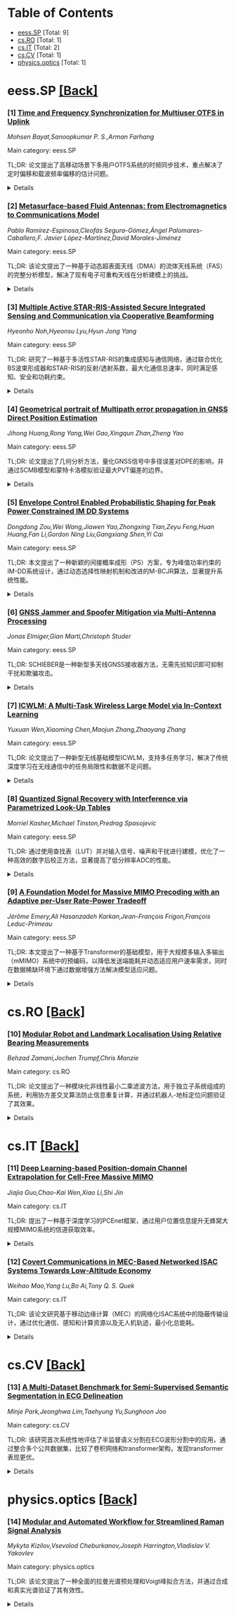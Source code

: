 <div id=toc></div>

# Table of Contents

- [eess.SP](#eess.SP) [Total: 9]
- [cs.RO](#cs.RO) [Total: 1]
- [cs.IT](#cs.IT) [Total: 2]
- [cs.CV](#cs.CV) [Total: 1]
- [physics.optics](#physics.optics) [Total: 1]


<div id='eess.SP'></div>

# eess.SP [[Back]](#toc)

### [1] [Time and Frequency Synchronization for Multiuser OTFS in Uplink](https://arxiv.org/abs/2507.17966)
*Mohsen Bayat,Sanoopkumar P. S.,Arman Farhang*

Main category: eess.SP

TL;DR: 论文提出了高移动场景下多用户OTFS系统的时频同步技术，重点解决了定时偏移和载波频率偏移的估计问题。


<details>
  <summary>Details</summary>
Motivation: 高移动场景下，多用户OTFS系统的时频同步对定位用户导频和提高信道估计精度至关重要。

Method: 提出了基于循环前缀的导频结构（SU-PCP和MU-PCP），并开发了基于相关性和滤波器组的定时偏移估计技术，以及基于CPF-BEM的载波频率偏移估计技术。

Result: 提出的方法能有效估计和纠正定时偏移与载波频率偏移，提升系统性能。

Conclusion: 论文提出的技术为高移动场景下的多用户OTFS系统提供了高效的时频同步解决方案。

Abstract: In this paper, we propose time and frequency synchronization techniques for
uplink multiuser OTFS (MU-OTFS) systems in high-mobility scenarios. This work
focuses on accurately estimating and correcting timing offsets (TOs) and
carrier frequency offsets (CFOs). Specifically, TO estimation is essential for
locating users' pilots on the delay-time plane, while CFO estimation enhances
channel estimation accuracy. First, we propose a TO estimation technique for an
existing multiuser pilot structure in MU-OTFS. We replace the impulse pilot
(IMP) in this pilot structure with a more practical pilot with a cyclic prefix
(PCP), referred to as single-user-inspired PCP (SU-PCP). This structure employs
different Zadoff-Chu (ZC) sequences, which enables pilot separation via
correlation at the receiver side. Consequently, we introduce a
correlation-based TO estimation technique for uplink MU-OTFS using this pilot
structure. Next, a spectrally efficient and practical pilot pattern is
proposed, where each user transmits a PCP within a shared pilot region on the
delay-Doppler plane, referred to as MU-PCP. At the receiver, the second TO
estimation technique utilizes a bank of filters to separate different users'
signals and accurately estimate their TOs. Then, we derive a mathematical
threshold range to enhance TO estimation accuracy by finding the first major
peak in the correlation function rather than relying solely on the highest
peak. After locating the received users' pilot signals using one of the
proposed TO estimation techniques, our proposed CFO estimation technique
reduces the multi-dimensional maximum likelihood (ML) search problem into
multiple one-dimensional search problems. In this technique, we apply the
Chebyshev polynomials of the first kind basis expansion model (CPF-BEM) to
effectively handle the time-variations of the channel in obtaining the CFO
estimates for all the users.

</details>


### [2] [Metasurface-based Fluid Antennas: from Electromagnetics to Communications Model](https://arxiv.org/abs/2507.17982)
*Pablo Ramírez-Espinosa,Cleofás Segura-Gómez,Ángel Palomares-Caballero,F. Javier López-Martínez,David Morales-Jiménez*

Main category: eess.SP

TL;DR: 该论文提出了一种基于动态超表面天线（DMA）的流体天线系统（FAS）的完整分析模型，解决了现有电子可重构天线在分析建模上的挑战。


<details>
  <summary>Details</summary>
Motivation: 由于电子可重构天线在实际应用中难以进行理论建模，限制了流体天线系统（FAS）的理论分析和系统设计，因此需要一种完整的分析方法。

Method: 论文通过电路理论将传统的FAS信号模型改写为考虑超表面电磁效应的导纳矩阵形式，并使用全波仿真验证了模型的有效性。

Result: 模型验证显示与仿真结果吻合良好，并通过闭式表达式分析了关键性能指标，证实基于DMA的FAS可实现接近理想化的位置灵活天线性能。

Conclusion: 论文提出的模型为FAS的设计和分析提供了理论支持，展示了超表面天线在实现高效FAS中的潜力。

Abstract: Fluid antenna systems (FASs) have become a popular topic in the wireless
community as an effective yet simple means of exploiting spatial diversity. Due
to the limitations of physically moving radiating elements, electronically
reconfigurable antennas are emerging as practical implementations of FASs,
since changing the radiation pattern is functionally equivalent to physically
moving the device. However, electronically reconfigurable antennas pose a
challenge in terms of analytical modeling, often requiring full-wave
simulations or measurements for their characterization; this severely limits
the extraction of theoretical insights useful for system design. Motivated by
these difficulties and the growing interest in FASs, we propose in this paper a
complete analytical model for metasurface-based embodiments of FASs.
Specifically, we advocate for the implementation of the FAS concept through
dynamic metasurface antennas (DMAs), hitherto proposed as array replacements in
multiple-input multiple-output (MIMO) systems. We leverage circuit theory to
rewrite the conventional signal model of FASs in terms of admittance matrices
accounting for the electromagnetic effects inherent to metasurfaces. The model
is validated with full-wave simulations, showing good agreement. We further
illustrate how to apply the model for standard performance analysis, and
provide closed-form expressions for key metrics, including the resulting signal
covariance matrix. Results confirm that practical DMA-based FASs can achieve
similar performance to that of idealized implementations of position-flexible
antennas.

</details>


### [3] [Multiple Active STAR-RIS-Assisted Secure Integrated Sensing and Communication via Cooperative Beamforming](https://arxiv.org/abs/2507.18035)
*Hyeonho Noh,Hyeonsu Lyu,Hyun Jong Yang*

Main category: eess.SP

TL;DR: 研究了一种基于多活性STAR-RIS的集成感知与通信网络，通过联合优化BS波束形成器和STAR-RIS的反射/透射系数，最大化通信总速率，同时满足感知、安全和功耗约束。


<details>
  <summary>Details</summary>
Motivation: 解决集成感知与通信网络中感知性能和通信效率的平衡问题，同时增强网络安全性。

Method: 采用交替优化框架，结合KKT条件和SCA方法，将非凸问题分解并逐步求解。

Result: 仿真结果表明，所提算法在满足约束条件下，通信总速率显著优于被动RIS和单STAR-RIS基线。

Conclusion: 通过多活性STAR-RIS的联合优化，能够有效提升网络性能，同时满足复杂约束条件。

Abstract: This paper explores an integrated sensing and communication (ISAC) network
empowered by multiple active simultaneously transmitting and reflecting
reconfigurable intelligent surfaces (STAR-RISs). A base station (BS) furnishes
downlink communication to multiple users while concurrently interrogating a
sensing target. We jointly optimize the BS transmit beamformer and the
reflection/transmission coefficients of every active STAR-RIS in order to
maximize the aggregate communication sum-rate, subject to (i) a stringent
sensing signal-to-interference-plus-noise ratio (SINR) requirement, (ii) an
upper bound on the leakage of confidential information, and (iii) individual
hardware and total power constraints at both the BS and the STAR-RISs. The
resulting highly non-convex program is tackled with an efficient alternating
optimization (AO) framework. First, the original formulation is reformulated
into an equivalent yet more tractable representation and partitioned into
subproblems. The BS beamformer is updated in closed form via the
Karush-Kuhn-Tucker (KKT) conditions, whereas the STAR-RIS reflection and
transmission vectors are refined through successive convex approximation (SCA),
yielding a semidefinite program that is then solved via semidefinite
relaxation. Comprehensive simulations demonstrate that the proposed algorithm
delivers substantial sum-rate gains over passive-RIS and single STAR-RIS
baselines, all the while rigorously meeting the prescribed sensing and security
constraints.

</details>


### [4] [Geometrical portrait of Multipath error propagation in GNSS Direct Position Estimation](https://arxiv.org/abs/2507.18096)
*Jihong Huang,Rong Yang,Wei Gao,Xingqun Zhan,Zheng Yao*

Main category: eess.SP

TL;DR: 论文提出了几何分析方法，量化GNSS信号中多径误差对DPE的影响，并通过SCMB模型和蒙特卡洛模拟验证最大PVT偏差的边界。


<details>
  <summary>Details</summary>
Motivation: 现有DPE方法在多径环境下的误差缺乏理论分析，研究旨在填补这一空白，量化多径引起的CAF和PVT偏差。

Method: 采用几何分析框架，建立SCMB模型，结合蒙特卡洛模拟和城市峡谷测试验证多径误差的几何特性。

Result: 最大PVT偏差与多径误差最大值相关，且随卫星高度角增加而变大；需平衡高低高度角卫星选择以优化几何配置。

Conclusion: 研究为DPE卫星选择提供几何参考，证明多径误差对PVT的显著影响，强调卫星高度角组合的重要性。

Abstract: Direct Position Estimation (DPE) is a method that directly estimate position,
velocity, and time (PVT) information from cross ambiguity function (CAF) of the
GNSS signals, significantly enhancing receiver robustness in urban
environments. However, there is still a lack of theoretical characterization on
multipath errors in the context of DPE theory. Geometric observations highlight
the unique characteristics of DPE errors stemming from multipath and thermal
noise as estimation bias and variance respectively. Expanding upon the
theoretical framework of DPE noise variance through geometric analysis, this
paper focuses on a geometric representation of multipath errors by quantifying
the deviations in CAF and PVT solutions caused by off-centering bias relative
to the azimuth and elevation angles. A satellite circular multipath bias (SCMB)
model is introduced, amalgamating CAF and PVT errors from multiple satellite
channels. The boundaries for maximum or minimum PVT bias are established
through discussions encompassing various multipath conditions. The correctness
of the multipath geometrical portrait is confirmed through both Monte Carlo
simulations and urban canyon tests. The findings indicate that the maximum PVT
bias depends on the largest multipath errors observed across various satellite
channels. Additionally, the PVT bias increases with satellite elevation angles,
influenced by the CAF multipath bias projection. This serves as a reference for
selecting DPE satellites from a geometric standpoint, underscoring the
importance of choosing a balanced combination of high and low elevation angles
to achieve an optimal satellite geometry configuration.

</details>


### [5] [Envelope Control Enabled Probabilistic Shaping for Peak Power Constrained IM DD Systems](https://arxiv.org/abs/2507.18149)
*Dongdong Zou,Wei Wang,Jiawen Yao,Zhongxing Tian,Zeyu Feng,Huan Huang,Fan Li,Gordon Ning Liu,Gangxiang Shen,Yi Cai*

Main category: eess.SP

TL;DR: 本文提出了一种新颖的间接概率成形（PS）方案，专为峰值功率约束的IM-DD系统设计，通过动态选择性映射机制和改进的M-BCJR算法，显著提升系统性能。


<details>
  <summary>Details</summary>
Motivation: 由于IM-DD系统的独特模型和固有约束，PS技术的应用仍是一个开放性问题，尤其在存在记忆效应的系统中。

Method: 提出动态选择性映射（DSLM）机制和改进的M-BCJR算法，以控制信号包络并恢复模糊比特。

Result: 在56GBaud PAM8系统中实验验证，接收灵敏度提升1dB，并兼容典型概率振幅成形架构。

Conclusion: 该研究为PS技术在有记忆效应的PPC IM-DD系统中的应用开辟了新视角。

Abstract: Probabilistic shaping (PS) has attracted significant attention in
intensity-modulation and direct-detection (IM-DD) systems. However, due to the
unique system model and inherent constraints, the effective application of the
PS technique is still an open question in IM-DD systems, particularly in
systems with memory effects. In this paper, a novel indirect PS scheme tailored
for peak power constrained (PPC) IM-DD systems is proposed. The key idea lies
in strategically controlling the signal envelope to mitigate memory-induced
impairments, such as nonlinearity, overshoot, peak-to-average power ratio
enhancement, etc. The proposed scheme incorporates a dynamic selective mapping
(DSLM) mechanism at the transmitter, enabling an untypical bit-to-symbol
mapping in which the current symbol is not only determined by the current bits
pattern but also by previously generated symbols within a specified memory
length. At the receiver side, a turbo equalizer with a modified M-BCJR
algorithm is proposed to achieve the recovery of ambiguous bits induced by
DSLM. Experimental verification in a 56GBaud PAM8 system demonstrates that the
proposed scheme exhibits 1dB receiver sensitivity improvement over 2km
single-mode fiber transmission. In addition, the proposed scheme has also been
demonstrated to be compatible with the typical probabilistic amplitude shaping
architecture, enabling a simple and fine-granularity rate adaptation
capability. To the best of our knowledge, this work opens a new sight for the
application of the PS technique in PPC IM-DD systems with memory effects.

</details>


### [6] [GNSS Jammer and Spoofer Mitigation via Multi-Antenna Processing](https://arxiv.org/abs/2507.18166)
*Jonas Elmiger,Gian Marti,Christoph Studer*

Main category: eess.SP

TL;DR: SCHIEBER是一种新型多天线GNSS接收器方法，无需先验知识即可抑制干扰和欺骗攻击。


<details>
  <summary>Details</summary>
Motivation: 现代定位依赖GNSS信号，但易受干扰和欺骗攻击的影响，需要一种无需先验知识的解决方案。

Method: 结合自适应空间滤波技术和信号一致性测试，分别抑制干扰和识别欺骗信号。

Result: 通过GPS L1 C/A系统的仿真验证，该方法能有效应对干扰和欺骗攻击。

Conclusion: SCHIEBER为GNSS接收器提供了一种无需先验知识的抗干扰和抗欺骗解决方案。

Abstract: Modern positioning relies on radio signals from global navigation satellite
systems (GNSS). Their low receive power renders these radio signals susceptible
to jamming attacks, in which malicious transmitters emit strong interference to
disrupt signal acquisition. Moreover, GNSS are vulnerable to spoofing attacks,
in which malicious transmitters mimic legitimate satellites by transmitting
spurious GNSS signals. We propose SCHIEBER, a novel method for multi-antenna
GNSS receivers that mitigates jammers as well as spoofers without requiring any
prior knowledge of the receiver position or attack type: Jammers are mitigated
during signal acquisition using a recently developed adaptive spatial filtering
technique. Spoofers are identified and rejected after signal acquisition using
a novel approach that tests the consistency of acquired signals by comparing
their respective direction of arrival (DoA) and pseudorange estimates in a test
that is invariant with respect to the unknown receiver position. We demonstrate
the efficacy of our method using extensive simulations of a GPS L1 C/A system
under spoofing and jamming attacks.

</details>


### [7] [ICWLM: A Multi-Task Wireless Large Model via In-Context Learning](https://arxiv.org/abs/2507.18167)
*Yuxuan Wen,Xiaoming Chen,Maojun Zhang,Zhaoyang Zhang*

Main category: eess.SP

TL;DR: 论文提出了一种新型无线基础模型ICWLM，支持多任务学习，解决了传统深度学习在无线通信中的任务局限性和数据不足问题。


<details>
  <summary>Details</summary>
Motivation: 无线通信技术（如mMIMO和mmWave）的快速发展增加了网络复杂性和计算需求，传统深度学习方法在多任务学习和泛化性方面表现不足。

Method: 提出ICWLM模型，通过大规模无线数据集从头训练，联合解决多用户预编码和信道预测等任务，利用上下文学习和动态权重平均算法实现高效多任务训练。

Result: ICWLM在性能上与任务专用方法相当，并展示出卓越的泛化能力，适用于未见过的系统配置。

Conclusion: ICWLM为未来无线网络提供了统一且自适应的人工智能模型，可降低部署复杂性并提升资源管理智能化。

Abstract: The rapid evolution of wireless communication technologies, particularly
massive multiple-input multiple-output (mMIMO) and millimeter-wave (mmWave),
introduces significant network complexity and computational demands.
Significant research efforts have been made to improve physical layer
performance by resorting to deep learning (DL) methods, which, however, are
usually task-specific and struggle with data scarcity and generalization. To
address these challenges, we propose a novel In-Context Wireless Large Model
(ICWLM), a wireless-native foundation model designed for simultaneous
multi-task learning at the physical layer. Unlike conventional methods that
adapt wireless data to pre-trained large language models (LLMs), ICWLM is
trained directly on large-scale, mixed wireless datasets from scratch. It
jointly solves multiple classical physical layer problems, including multi-user
precoding (sum-rate maximization and max-min SINR) and channel prediction. A
key innovation of ICWLM is its utilization of in-context learning (ICL),
enabling the model to adapt to varying system configurations and channel
conditions with minimal demonstration pairs, eliminating the need for extensive
retraining. Furthermore, we employ the Dynamic Weight Averaging (DWA) algorithm
to dynamically balance the individual task losses during multi-task training,
ensuring efficient and stable learning across diverse objectives. Extensive
simulation results demonstrate that ICWLM achieves competitive performance
compared to task-specific methods while exhibiting remarkable generalization
capabilities to unseen system configurations. This work offers a promising
paradigm for developing unified and adaptive AI models for future wireless
networks, potentially reducing deployment complexity and enhancing intelligent
resource management.

</details>


### [8] [Quantized Signal Recovery with Interference via Parametrized Look-Up Tables](https://arxiv.org/abs/2507.18370)
*Morriel Kasher,Michael Tinston,Predrag Spasojevic*

Main category: eess.SP

TL;DR: 通过使用查找表（LUT）并对输入信号、噪声和干扰进行建模，优化了一种高效的数字后校正方法，显著提高了低分辨率ADC的性能。


<details>
  <summary>Details</summary>
Motivation: 低分辨率模拟-数字转换器（ADC）的性能常受噪声和干扰影响，需高效数字后校正方法提升精度。

Method: 结合参数模型优化LUT，评估三种分析估计器，并针对特定信号提出近似方法以提升可计算性。

Result: 仿真验证了实时高精度恢复输入信号的能力，显著优于传统线性滤波方法，尤其在消除谐波失真方面表现突出。

Conclusion: 该方法为低分辨率、非线性或宽带量化器提供了一种高效、鲁棒的数字后校正方案。

Abstract: Efficient all-digital post-correction of low-resolution analog-to-digital
converters can be achieved by using Look-Up Tables (LUTs). The performance of a
LUT can be optimized by incorporating a parametric model for the expected input
signal, noise level, and interference signals. We evaluate three analytical
estimators for integration with parametrized LUTs, especially with applications
to low-resolution, non-linear, or wideband quantizers. We also propose several
approximations to improve tractability of the estimation problem for
Phase-Shift Keyed input signals and Linear Frequency Modulated interference
signals. Simulated results validate the ability of our estimator to recover the
instantaneous value of the desired input signal in real-time with a high degree
of accuracy. This includes cancellation of harmonic distortion that aliases
into the desired signal bandwidth from front-end saturation due to high-power
out-of-band interference. Our estimators are shown to achieve a significant
gain over conventional linear-filtering techniques while also being robust to
changes in input parameters, non-linear quantizers, and time-variant
interference sources. For a tone input quantized to 3 bits and estimated with a
fixed 12-tap model order we achieve $>$10 dB improvement in Mean Square Error
and $>$20 dBc improvement in Spurious-Free Dynamic Range.

</details>


### [9] [A Foundation Model for Massive MIMO Precoding with an Adaptive per-User Rate-Power Tradeoff](https://arxiv.org/abs/2507.18587)
*Jérôme Emery,Ali Hasanzadeh Karkan,Jean-François Frigon,François Leduc-Primeau*

Main category: eess.SP

TL;DR: 本文提出了一种基于Transformer的基础模型，用于大规模多输入多输出（mMIMO）系统中的预编码，以降低发送端能耗并动态适应用户速率需求，同时在数据稀缺环境下通过数据增强方法解决模型适应问题。


<details>
  <summary>Details</summary>
Motivation: 在大规模MIMO系统中，深度学习（DL）被用于预编码，但需要高质量本地数据集训练模型，这些数据往往难以收集。本文旨在解决这一数据获取和训练复杂性问题。

Method: 采用基于Transformer的基础模型，并结合数据增强技术，通过预训练特征提取器的余弦相似性找到目标分布的相似训练样本。

Result: 在相同能耗下，零样本部署该模型显著优于零强制预编码，并接近加权最小均方误差性能，复杂度降低8倍。

Conclusion: 该研究通过解决数据稀缺和训练复杂性问题，实现了DL预编码的实际应用，并为高层资源分配和调度算法提供了更优的能效、频谱效率和公平性控制能力。

Abstract: Deep learning (DL) has emerged as a solution for precoding in massive
multiple-input multiple-output (mMIMO) systems due to its capacity to learn the
characteristics of the propagation environment. However, training such a model
requires high-quality, local datasets at the deployment site, which are often
difficult to collect. We propose a transformer-based foundation model for mMIMO
precoding that seeks to minimize the energy consumption of the transmitter
while dynamically adapting to per-user rate requirements. At equal energy
consumption, zero-shot deployment of the proposed foundation model
significantly outperforms zero forcing, and approaches weighted minimum mean
squared error performance with 8x less complexity. To address model adaptation
in data-scarce settings, we introduce a data augmentation method that finds
training samples similar to the target distribution by computing the cosine
similarity between the outputs of the pre-trained feature extractor. Our work
enables the implementation of DL-based solutions in practice by addressing
challenges of data availability and training complexity. Moreover, the ability
to dynamically configure per-user rate requirements can be leveraged by higher
level resource allocation and scheduling algorithms for greater control over
energy efficiency, spectral efficiency and fairness.

</details>


<div id='cs.RO'></div>

# cs.RO [[Back]](#toc)

### [10] [Modular Robot and Landmark Localisation Using Relative Bearing Measurements](https://arxiv.org/abs/2507.18070)
*Behzad Zamani,Jochen Trumpf,Chris Manzie*

Main category: cs.RO

TL;DR: 论文提出了一种模块化非线性最小二乘滤波方法，用于独立子系统组成的系统，利用协方差交叉算法防止信息重复计算，并通过机器人-地标定位问题验证了其效果。


<details>
  <summary>Details</summary>
Motivation: 为了解决多子系统状态估计中因共享信息导致的双重计数问题，提出了一种模块化滤波方法。

Method: 采用模块化非线性最小二乘滤波，结合协方差交叉算法，独立更新子系统的状态和误差协方差估计。

Result: 在机器人-地标定位问题的仿真实验中，该方法表现良好，并与联合状态滤波方法进行了对比。

Conclusion: 模块化方法在减少通信和带宽需求的同时，能够优雅地降低性能损失。

Abstract: In this paper we propose a modular nonlinear least squares filtering approach
for systems composed of independent subsystems. The state and error covariance
estimate of each subsystem is updated independently, even when a relative
measurement simultaneously depends on the states of multiple subsystems. We
integrate the Covariance Intersection (CI) algorithm as part of our solution in
order to prevent double counting of information when subsystems share estimates
with each other. An alternative derivation of the CI algorithm based on least
squares estimation makes this integration possible. We particularise the
proposed approach to the robot-landmark localization problem. In this problem,
noisy measurements of the bearing angle to a stationary landmark position
measured relative to the SE(2) pose of a moving robot couple the estimation
problems for the robot pose and the landmark position. In a randomized
simulation study, we benchmark the proposed modular method against a monolithic
joint state filter to elucidate their respective trade-offs. In this study we
also include variants of the proposed method that achieve a graceful
degradation of performance with reduced communication and bandwidth
requirements.

</details>


<div id='cs.IT'></div>

# cs.IT [[Back]](#toc)

### [11] [Deep Learning-based Position-domain Channel Extrapolation for Cell-Free Massive MIMO](https://arxiv.org/abs/2507.17950)
*Jiajia Guo,Chao-Kai Wen,Xiao Li,Shi Jin*

Main category: cs.IT

TL;DR: 提出了一种基于深度学习的PCEnet框架，通过用户位置信息提升无蜂窝大规模MIMO系统的信道获取效率。


<details>
  <summary>Details</summary>
Motivation: 减少信道获取开销，利用用户位置信息作为不同信道之间的桥梁，提升信道估计和反馈效率。

Method: 利用神经网络从获取的信道中推断用户位置，并通过共享位置信息设计导频符号和重构其他信道。此外，提出了简化策略和无标签位置方法以减少延迟和标注需求。

Result: 仿真结果显示，PCEnet框架可将导频和反馈开销减少高达50%。

Conclusion: PCEnet通过用户位置信息显著提升信道获取性能，同时简化了系统设计。

Abstract: To reduce channel acquisition overhead, spatial, time, and frequency-domain
channel extrapolation techniques have been widely studied. In this paper, we
propose a novel deep learning-based Position-domain Channel Extrapolation
framework (named PCEnet) for cell-free massive multiple-input multiple-output
(MIMO) systems. The user's position, which contains significant channel
characteristic information, can greatly enhance the efficiency of channel
acquisition. In cell-free massive MIMO, while the propagation environments
between different base stations and a specific user vary and their respective
channels are uncorrelated, the user's position remains constant and unique
across all channels. Building on this, the proposed PCEnet framework leverages
the position as a bridge between channels to establish a mapping between the
characteristics of different channels, thereby using one acquired channel to
assist in the estimation and feedback of others. Specifically, this approach
first utilizes neural networks (NNs) to infer the user's position from the
obtained channel. {The estimated position, shared among BSs through a central
processing unit (CPU)}, is then fed into an NN to design pilot symbols and
concatenated with the feedback information to the channel reconstruction NN to
reconstruct other channels, thereby significantly enhancing channel acquisition
performance. Additionally, we propose a simplified strategy where only the
estimated position is used in the reconstruction process without modifying the
pilot design, thereby reducing latency. Furthermore, we introduce a position
label-free approach that infers the relative user position instead of the
absolute position, eliminating the need for ground truth position labels during
the localization NN training. Simulation results demonstrate that the proposed
PCEnet framework reduces pilot and feedback overheads by up to 50%.

</details>


### [12] [Covert Communications in MEC-Based Networked ISAC Systems Towards Low-Altitude Economy](https://arxiv.org/abs/2507.18194)
*Weihao Mao,Yang Lu,Bo Ai,Tony Q. S. Quek*

Main category: cs.IT

TL;DR: 该论文研究基于移动边缘计算（MEC）的网络化ISAC系统中的隐蔽传输设计，通过优化通信、感知和计算资源以及无人机轨迹，最小化总能耗。


<details>
  <summary>Details</summary>
Motivation: 低空经济（LAE）依赖集成感知与通信（ISAC）、移动边缘计算（MEC）和隐蔽通信，论文探讨如何在LAE系统中实现隐蔽传输。

Method: 提出基于交替优化的算法，分解为资源联合优化和无人机轨迹优化两个子问题，分别采用逐次凸逼近和信任域算法求解。

Result: 仿真验证了算法的有效性，揭示了通信、感知和计算之间的权衡关系。

Conclusion: 所提算法能有效优化LAE系统中的资源分配和隐蔽传输性能，具有实际应用价值。

Abstract: Low-altitude economy (LAE) is an emerging business model, which heavily
relies on integrated sensing and communications (ISAC), mobile edge computing
(MEC), and covert communications. This paper investigates the convert
transmission design in MEC-based networked ISAC systems towards LAE, where an
MEC server coordinates multiple access points to simultaneously receive
computation tasks from multiple unmanned aerial vehicles (UAVs), locate a
target in a sensing area, and maintain UAVs' covert transmission against
multiple wardens. We first derive closed-form expressions for the detection
error probability (DEP) at wardens. Then, we formulate a total energy
consumption minimization problem by optimizing communication, sensing, and
computation resources as well as UAV trajectories, subject to the requirements
on quality of MEC services, DEP, and radar signal-to-interference-and-noise
ratio, and the causality of UAV trajectories. An alternating optimization based
algorithm is proposed to handle the considered problem, which decomposes it
into two subproblems: joint optimization of communication, sensing, and
computation resources, and UAV trajectory optimization. The former is addressed
by a successive convex approximation based algorithm, while the latter is
solved via a trust-region based algorithm. Simulations validate the
effectiveness of the proposed algorithm compared with various benchmarks, and
reveal the trade-offs among communication, sensing, and computation in LAE
systems.

</details>


<div id='cs.CV'></div>

# cs.CV [[Back]](#toc)

### [13] [A Multi-Dataset Benchmark for Semi-Supervised Semantic Segmentation in ECG Delineation](https://arxiv.org/abs/2507.18323)
*Minje Park,Jeonghwa Lim,Taehyung Yu,Sunghoon Joo*

Main category: cs.CV

TL;DR: 该研究首次系统性地评估了半监督语义分割在ECG波形分割中的应用，通过整合多个公共数据集，比较了卷积网络和transformer架构，发现transformer表现更优。


<details>
  <summary>Details</summary>
Motivation: 解决ECG波形分割中标注数据稀缺的问题，利用半监督学习充分利用未标注ECG数据。

Method: 整合多数据集，采用五种半监督语义分割算法，比较卷积网络和transformer架构，并提出ECG专用训练配置和增强策略。

Result: transformer在半监督ECG波形分割中优于卷积网络。

Conclusion: 该研究的标准化评估框架为未来半监督ECG分割方法的发展奠定了基础。

Abstract: Electrocardiogram (ECG) delineation, the segmentation of meaningful waveform
features, is critical for clinical diagnosis. Despite recent advances using
deep learning, progress has been limited by the scarcity of publicly available
annotated datasets. Semi-supervised learning presents a promising solution by
leveraging abundant unlabeled ECG data. In this study, we present the first
systematic benchmark for semi-supervised semantic segmentation (SemiSeg) in ECG
delineation. We curated and unified multiple public datasets, including
previously underused sources, to support robust and diverse evaluation. We
adopted five representative SemiSeg algorithms from computer vision,
implemented them on two different architectures: the convolutional network and
the transformer, and evaluated them in two different settings: in-domain and
cross-domain. Additionally, we propose ECG-specific training configurations and
augmentation strategies and introduce a standardized evaluation framework. Our
results show that the transformer outperforms the convolutional network in
semi-supervised ECG delineation. We anticipate that our benchmark will serve as
a foundation for advancing semi-supervised ECG delineation methods and will
facilitate further research in this domain.

</details>


<div id='physics.optics'></div>

# physics.optics [[Back]](#toc)

### [14] [Modular and Automated Workflow for Streamlined Raman Signal Analysis](https://arxiv.org/abs/2507.17917)
*Mykyta Kizilov,Vsevolod Cheburkanov,Joseph Harrington,Vladislav V. Yakovlev*

Main category: physics.optics

TL;DR: 该论文提出了一种全面的拉曼光谱预处理和Voigt峰拟合方法，并通过合成和真实光谱验证了其有效性。


<details>
  <summary>Details</summary>
Motivation: 拉曼光谱是材料表征的重要工具，但噪声、基线漂移和随机尖峰等问题需要有效的预处理方法。

Method: 论文介绍了拉曼光谱的生成与预处理方法，以及用Voigt峰拟合确定峰参数的技术。

Result: 方法在合成和真实拉曼光谱中验证有效，并提供了开源代码。

Conclusion: 该方法为拉曼光谱分析提供了一套可靠的预处理和峰拟合工具。

Abstract: Raman spectroscopy is a powerful tool for material characterization. However,
careful preprocessing is required for the identification and handling of noise,
baseline drift, and random spikes. This paper presents a comprehensive approach
to generating and preprocessing Raman spectra. Additionally, we describe
methods for fitting Voigt peaks to the spectrum to determine peak parameters.
The effectiveness of these methods is demonstrated using both synthetic and
real Raman spectra, with code provided in an open-source GitHub repository.

</details>
